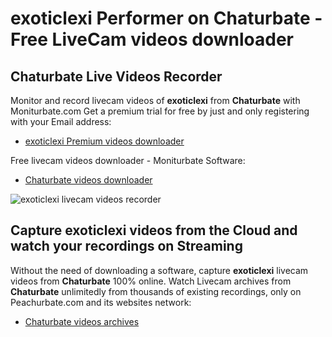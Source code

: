 # exoticlexi Performer on Chaturbate - Free LiveCam videos downloader

## Chaturbate Live Videos Recorder

Monitor and record livecam videos of **exoticlexi** from **Chaturbate** with Moniturbate.com
Get a premium trial for free by just and only registering with your Email address:
* [exoticlexi Premium videos downloader](https://moniturbate.com/request-demo-licence-key.html)

Free livecam videos downloader - Moniturbate Software:
* [Chaturbate videos downloader](https://moniturbate.com/moniturbate-download-software.html)

![exoticlexi livecam videos recorder](https://peachurnet.com/templates/moniturbate-software.png)


## Capture exoticlexi videos from the Cloud and watch your recordings on Streaming

Without the need of downloading a software, capture **exoticlexi** livecam videos from **Chaturbate** 100% online.
Watch Livecam archives from **Chaturbate** unlimitedly from thousands of existing recordings, only on Peachurbate.com and its websites network:
* [Chaturbate videos archives](https://peachurnet.com/)